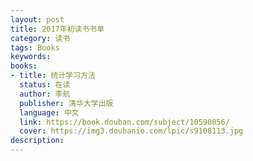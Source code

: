 ```yaml
---
layout: post
title: 2017年初读书书单
category: 读书
tags: Books
keywords: 
books:
- title: 统计学习方法
  status: 在读
  author: 李航
  publisher: 清华大学出版
  language: 中文
  link: https://book.douban.com/subject/10590856/
  cover: https://img3.doubanio.com/lpic/s9108113.jpg
description: 
---
```


  